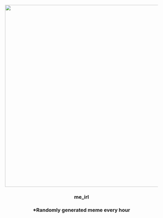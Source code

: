 <p align="center">
        <img src="https://i.redd.it/g60jhdjl42r91.png" width="600" height="600">
        </p>
        <h3 align="center">me_irl</h3>
        <h3 align="center">*Randomly generated meme every hour</h3>
    